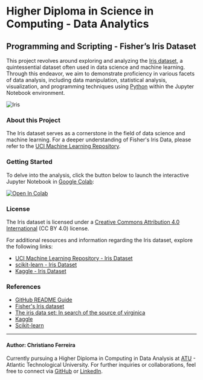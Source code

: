 
# Higher Diploma in Science in Computing - Data Analytics

## Programming and Scripting - Fisher’s Iris Dataset

This project revolves around exploring and analyzing the [Iris dataset](https://github.com/corpuschris/pands-project/blob/master/iris.csv), a quintessential dataset often used in data science and machine learning. Through this endeavor, we aim to demonstrate proficiency in various facets of data analysis, including data manipulation, statistical analysis, visualization, and programming techniques using [Python](https://www.python.org/) within the Jupyter Notebook environment.

![Iris](https://miro.medium.com/v2/resize:fit:720/1*YYiQed4kj_EZ2qfg_imDWA.png)

### About this Project

The Iris dataset serves as a cornerstone in the field of data science and machine learning. For a deeper understanding of Fisher's Iris Data, please refer to the [UCI Machine Learning Repository](https://archive.ics.uci.edu/dataset/53/iris).

### Getting Started

To delve into the analysis, click the button below to launch the interactive Jupyter Notebook in [Google Colab](https://colab.research.google.com/):

[![Open In Colab](https://colab.research.google.com/assets/colab-badge.svg)](https://colab.research.google.com/github/corpuschris/pands-project/blob/master/analysis.ipynb)

### License

The Iris dataset is licensed under a [Creative Commons Attribution 4.0 International](https://creativecommons.org/licenses/by/4.0/legalcode) (CC BY 4.0) license.

For additional resources and information regarding the Iris dataset, explore the following links:

- [UCI Machine Learning Repository - Iris Dataset](https://archive.ics.uci.edu/dataset/53/iris)
- [scikit-learn - Iris Dataset](https://scikit-learn.org/stable/datasets/toy_dataset.html#iris-dataset)
- [Kaggle - Iris Dataset](https://www.kaggle.com/uciml/iris)

### References

- [GitHub README Guide](https://docs.github.com/en/repositories/managing-your-repositorys-settings-and-features/customizing-your-repository/about-readmes)
- [Fisher's Iris dataset](https://archive.ics.uci.edu/dataset/53/iris)
- [The iris data set: In search of the source of virginica](https://academic.oup.com/jrssig/article/18/6/26/7038520?login=false)
- [Kaggle](https://www.kaggle.com/)
- [Scikit-learn](https://scikit-learn.org/stable/)

---

#### Author: Christiano Ferreira

Currently pursuing a Higher Diploma in Computing in Data Analysis at [ATU](https://www.atu.ie/) - Atlantic Technological University. For further inquiries or collaborations, feel free to connect via [GitHub](https://github.com/corpuschris/) or [LinkedIn](https://www.linkedin.com/in/corpuschris/).